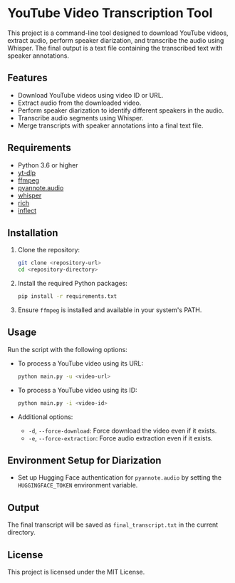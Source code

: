 # YouTube Video Transcription Tool

This project is a command-line tool designed to download YouTube videos, extract audio, perform speaker diarization, and transcribe the audio using Whisper. The final output is a text file containing the transcribed text with speaker annotations.

## Features

- Download YouTube videos using video ID or URL.
- Extract audio from the downloaded video.
- Perform speaker diarization to identify different speakers in the audio.
- Transcribe audio segments using Whisper.
- Merge transcripts with speaker annotations into a final text file.

## Requirements

- Python 3.6 or higher
- [yt-dlp](https://github.com/yt-dlp/yt-dlp)
- [ffmpeg](https://ffmpeg.org/)
- [pyannote.audio](https://github.com/pyannote/pyannote-audio)
- [whisper](https://github.com/openai/whisper)
- [rich](https://github.com/Textualize/rich)
- [inflect](https://github.com/jaraco/inflect)

## Installation

1. Clone the repository:
   ```bash
   git clone <repository-url>
   cd <repository-directory>
   ```

2. Install the required Python packages:
   ```bash
   pip install -r requirements.txt
   ```

3. Ensure `ffmpeg` is installed and available in your system's PATH.

## Usage

Run the script with the following options:

- To process a YouTube video using its URL:
  ```bash
  python main.py -u <video-url>
  ```

- To process a YouTube video using its ID:
  ```bash
  python main.py -i <video-id>
  ```

- Additional options:
  - `-d`, `--force-download`: Force download the video even if it exists.
  - `-e`, `--force-extraction`: Force audio extraction even if it exists.

## Environment Setup for Diarization

- Set up Hugging Face authentication for `pyannote.audio` by setting the `HUGGINGFACE_TOKEN` environment variable.

## Output

The final transcript will be saved as `final_transcript.txt` in the current directory.

## License

This project is licensed under the MIT License.
